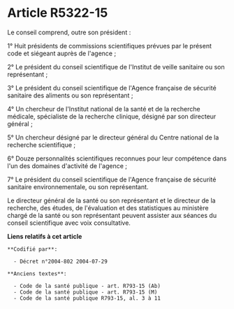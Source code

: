 # Article R5322-15

Le conseil comprend, outre son président :

1° Huit présidents de commissions scientifiques prévues par le présent code et siégeant auprès de l'agence ;

2° Le président du conseil scientifique de l'Institut de veille sanitaire ou son représentant ;

3° Le président du conseil scientifique de l'Agence française de sécurité sanitaire des aliments ou son représentant ;

4° Un chercheur de l'Institut national de la santé et de la recherche médicale, spécialiste de la recherche clinique, désigné
par son directeur général ;

5° Un chercheur désigné par le directeur général du Centre national de la recherche scientifique ;

6° Douze personnalités scientifiques reconnues pour leur compétence dans l'un des domaines d'activité de l'agence ;

7° Le président du conseil scientifique de l'Agence française de sécurité sanitaire environnementale, ou son représentant.

Le directeur général de la santé ou son représentant et le directeur de la recherche, des études, de l'évaluation et des
statistiques au ministère chargé de la santé ou son représentant peuvent assister aux séances du conseil scientifique avec
voix consultative.

**Liens relatifs à cet article**

	**Codifié par**:

	  - Décret n°2004-802 2004-07-29

	**Anciens textes**:

	  - Code de la santé publique - art. R793-15 (Ab)
	  - Code de la santé publique - art. R793-15 (M)
	  - Code de la santé publique R793-15, al. 3 à 11
